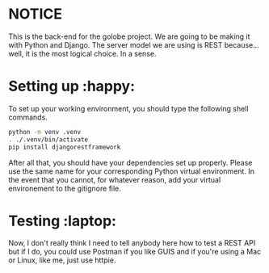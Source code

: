 # NOTICE 
This is the back-end for the golobe project. We are going to be making it with Python and Django.
The server model we are using is REST because... well, it is the most logical choice. In a sense.


# Setting up :happy:
To set up your working environment, you should type the following shell commands.

```sh
python -m venv .venv
. ./.venv/bin/activate
pip install djangorestframework
```

After all that, you should have your dependencies set up properly. Please use the
same name for your corresponding Python virtual environment. In the event that you
cannot, for whatever reason, add your virtual environement to the gitignore file.


# Testing :laptop:
Now, I don't really think I need to tell anybody here how to test a REST API but
if I do, you could use Postman if you like GUIS and if you're using a Mac or Linux,
like me, just use httpie.
